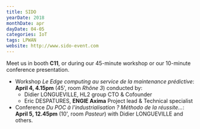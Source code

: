 ```yaml
---
title: SIDO
yearDate: 2018
monthDate: apr
dayDate: 04-05
categories: IoT
tags: LPWAN
website: http://www.sido-event.com
---
```


Meet us in booth **C11**, or during our 45-minute workshop or our 10-minute conference presentation.

- Workshop *Le Edge computing au service de la maintenance prédictive*: __April 4, 4.15pm__ (45', room _Rhône 3_) conducted by:
    - Didier LONGUEVILLE, HL2 group CTO & Cofounder
    - Eric DESPATURES, **ENGIE Axima** Project lead & Technical specialist
- Conference *Du POC à l'industrialisation ? Méthodo de la réussite…*: __April 5, 12.45pm__ (10', room _Pasteur_) with Didier LONGUEVILLE and others.